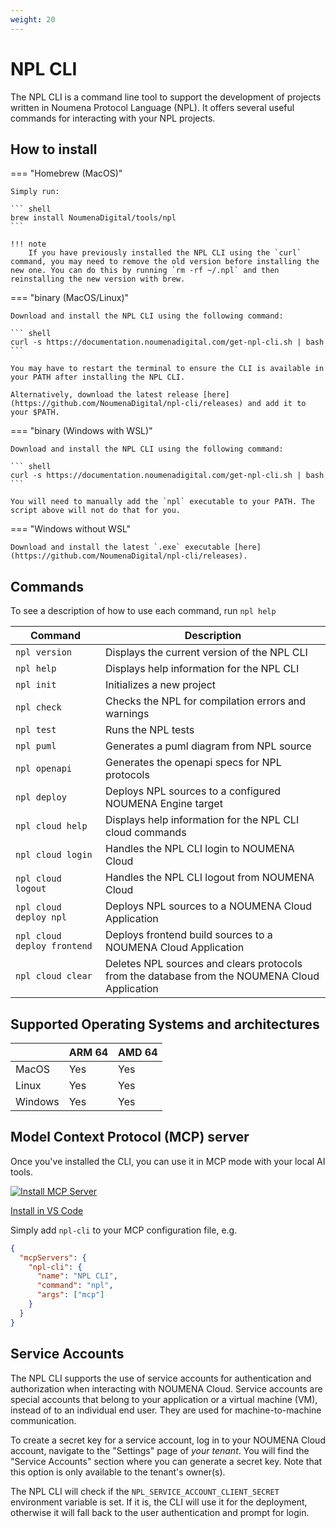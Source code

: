 ```yaml
---
weight: 20
---
```


# NPL CLI

The NPL CLI is a command line tool to support the development of projects written in Noumena Protocol Language (NPL). It
offers several useful commands for interacting with your NPL projects.

## How to install

=== "Homebrew (MacOS)"

    Simply run:

    ``` shell
    brew install NoumenaDigital/tools/npl
    ```

    !!! note
        If you have previously installed the NPL CLI using the `curl` command, you may need to remove the old version before installing the new one. You can do this by running `rm -rf ~/.npl` and then reinstalling the new version with brew.

=== "binary (MacOS/Linux)"

    Download and install the NPL CLI using the following command:

    ``` shell
    curl -s https://documentation.noumenadigital.com/get-npl-cli.sh | bash
    ```

    You may have to restart the terminal to ensure the CLI is available in your PATH after installing the NPL CLI.

    Alternatively, download the latest release [here](https://github.com/NoumenaDigital/npl-cli/releases) and add it to your $PATH.

=== "binary (Windows with WSL)"

    Download and install the NPL CLI using the following command:

    ``` shell
    curl -s https://documentation.noumenadigital.com/get-npl-cli.sh | bash
    ```

    You will need to manually add the `npl` executable to your PATH. The script above will not do that for you.

=== "Windows without WSL"

    Download and install the latest `.exe` executable [here](https://github.com/NoumenaDigital/npl-cli/releases).

## Commands

To see a description of how to use each command, run `npl help`

| Command                     | Description                                                                                   |
| --------------------------- | --------------------------------------------------------------------------------------------- |
| `npl version`               | Displays the current version of the NPL CLI                                                   |
| `npl help`                  | Displays help information for the NPL CLI                                                     |
| `npl init`                  | Initializes a new project                                                                     |
| `npl check`                 | Checks the NPL for compilation errors and warnings                                            |
| `npl test`                  | Runs the NPL tests                                                                            |
| `npl puml`                  | Generates a puml diagram from NPL source                                                      |
| `npl openapi`               | Generates the openapi specs for NPL protocols                                                 |
| `npl deploy`                | Deploys NPL sources to a configured NOUMENA Engine target                                     |
| `npl cloud help`            | Displays help information for the NPL CLI cloud commands                                      |
| `npl cloud login`           | Handles the NPL CLI login to NOUMENA Сloud                                                    |
| `npl cloud logout`          | Handles the NPL CLI logout from NOUMENA Cloud                                                 |
| `npl cloud deploy npl`      | Deploys NPL sources to a NOUMENA Cloud Application                                            |
| `npl cloud deploy frontend` | Deploys frontend build sources to a NOUMENA Cloud Application                                 |
| `npl cloud clear`           | Deletes NPL sources and clears protocols from the database from the NOUMENA Cloud Application |

## Supported Operating Systems and architectures

|         | ARM 64 | AMD 64 |
| ------- | ------ | ------ |
| MacOS   | Yes    | Yes    |
| Linux   | Yes    | Yes    |
| Windows | Yes    | Yes    |

## Model Context Protocol (MCP) server

Once you've installed the CLI, you can use it in MCP mode with your local AI tools.

[![Install MCP Server](https://cursor.com/deeplink/mcp-install-dark.svg)](cursor://anysphere.cursor-deeplink/mcp/install?name=npl-cli&config=ewogICAgImNvbW1hbmQiOiAibnBsIiwKICAgICJhcmdzIjogWyJtY3AiXQp9Cg==)

[Install in VS Code](vscode:mcp/install?%7B%22name%22%3A%22NPL%20CLI%22%2C%22command%22%3A%22npl%22%2C%22args%22%3A%5B%22mcp%22%5D%7D)

Simply add `npl-cli` to your MCP configuration file, e.g.

```json
{
  "mcpServers": {
    "npl-cli": {
      "name": "NPL CLI",
      "command": "npl",
      "args": ["mcp"]
    }
  }
}
```

## Service Accounts

The NPL CLI supports the use of service accounts for authentication and authorization when interacting with NOUMENA
Cloud. Service accounts are special accounts that belong to your application or a virtual machine (VM), instead of to an
individual end user. They are used for machine-to-machine communication.

To create a secret key for a service account, log in to your NOUMENA Cloud account, navigate to the "Settings" page of
_your tenant_. You will find the "Service Accounts" section where you can generate a secret key. Note that this option
is only available to the tenant's owner(s).

The NPL CLI will check if the `NPL_SERVICE_ACCOUNT_CLIENT_SECRET` environment variable is set. If it is, the CLI will
use it for the deployment, otherwise it will fall back to the user authentication and prompt for login.
